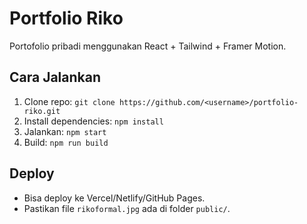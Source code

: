 # Portfolio Riko

Portofolio pribadi menggunakan React + Tailwind + Framer Motion.

## Cara Jalankan
1. Clone repo: `git clone https://github.com/<username>/portfolio-riko.git`
2. Install dependencies: `npm install`
3. Jalankan: `npm start`
4. Build: `npm run build`

## Deploy
- Bisa deploy ke Vercel/Netlify/GitHub Pages.
- Pastikan file `rikoformal.jpg` ada di folder `public/`.

